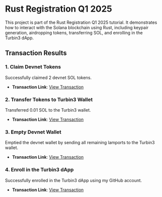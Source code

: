 # Rust Registration Q1 2025

This project is part of the Rust Registration Q1 2025 tutorial. It demonstrates how to interact with the Solana blockchain using Rust, including keypair generation, airdropping tokens, transferring SOL, and enrolling in the Turbin3 dApp.

## Transaction Results

### 1. Claim Devnet Tokens
Successfully claimed 2 devnet SOL tokens.
- **Transaction Link**: [View Transaction](https://explorer.solana.com/tx/3WaogxfiES1MVTVK9eVjXGH8j3LBRJGdg9ty5MkoazLTRJeyh6zVbV6dTMCJdJ6qacybLZGF26ByhggBDqZBDtLA?cluster=devnet)

### 2. Transfer Tokens to Turbin3 Wallet
Transferred 0.01 SOL to the Turbin3 wallet.
- **Transaction Link**: [View Transaction](https://explorer.solana.com/tx/569cqrmtguJs1YQoGbvHk8KyAeb2ZDJJ9429nr31GoSgCNBiGhkX1BExrCdHA7fc6kHccdygK9kyGACmXtyCXge9?cluster=devnet)

### 3. Empty Devnet Wallet
Emptied the devnet wallet by sending all remaining lamports to the Turbin3 wallet.
- **Transaction Link**: [View Transaction](https://explorer.solana.com/tx/352dkZPri9kz6C5p9VhBHgRxf7ozPpTo86rXgXsiRieQ9uij5i6B9ayQqHj4jBcqLUPEfJRbmM5m1z2FbmQduYDr?cluster=devnet)

### 4. Enroll in the Turbin3 dApp
Successfully enrolled in the Turbin3 dApp using my GitHub account.
- **Transaction Link**: [View Transaction](https://explorer.solana.com/tx/3xVVAhaWQzR77DYqJ8nQzAUcbt5qZ34kdc2Ju5AbgZ3WMmzUkEcqDJMYsb5ahDnZSDBT8wB968rs3GV9VZjHT8Mv?cluster=devnet)
